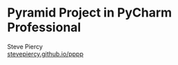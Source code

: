 # Pyramid Project in PyCharm Professional

Steve Piercy  
[stevepiercy.github.io/pppp](https://stevepiercy.github.io/pppp/)

